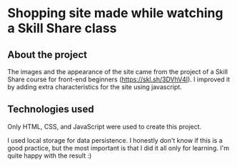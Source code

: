 # Shopping site made while watching a Skill Share class

## About the project

The images and the appearance of the site came from the project of a Skill Share course for front-end beginners (https://skl.sh/3DVhV4I). I improved it by adding extra characteristics for the site using javascript.

## Technologies used

Only HTML, CSS, and JavaScript were used to create this project.

I used local storage for data persistence. I honestly don't know if this is a good practice, but the most important is that I did it all only for learning. I'm quite happy with the result :)
